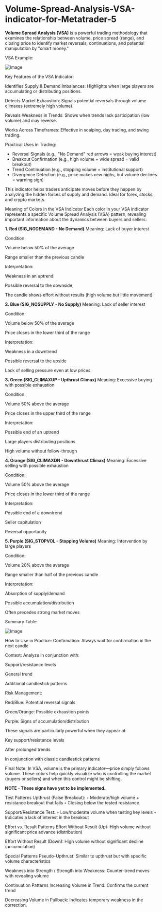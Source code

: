 # Volume-Spread-Analysis-VSA-indicator-for-Metatrader-5
**Volume Spread Analysis (VSA)** is a powerful trading methodology that examines the relationship between volume, price spread (range), and closing price to identify market reversals, continuations, and potential manipulation by "smart money." 


VSA Example:


![Image](https://github.com/user-attachments/assets/fdc1d710-c336-412d-9711-09e30c8b1a02)



Key Features of the VSA Indicator:

Identifies Supply & Demand Imbalances: Highlights when large players are accumulating or distributing positions.

Detects Market Exhaustion: Signals potential reversals through volume climaxes (extremely high volume).

Reveals Weakness in Trends: Shows when trends lack participation (low volume) and may reverse.

Works Across Timeframes: Effective in scalping, day trading, and swing trading.

Practical Uses in Trading:
- Reversal Signals (e.g., "No Demand" red arrows = weak buying interest)
- Breakout Confirmation (e.g., high volume + wide spread = valid breakout)
- Trend Continuation (e.g., stopping volume = institutional support)
- Divergence Detection (e.g., price makes new highs, but volume declines = warning sign)

This indicator helps traders anticipate moves before they happen by analyzing the hidden forces of supply and demand. Ideal for forex, stocks, and crypto markets.

Meaning of Colors in the VSA Indicator
Each color in your VSA indicator represents a specific Volume Spread Analysis (VSA) pattern, revealing important information about the dynamics between buyers and sellers:

**1. Red (SIG_NODEMAND - No Demand)**
Meaning: Lack of buyer interest

Condition:

Volume below 50% of the average

Range smaller than the previous candle

Interpretation:

Weakness in an uptrend

Possible reversal to the downside

The candle shows effort without results (high volume but little movement)

**2. Blue (SIG_NOSUPPLY - No Supply)**
Meaning: Lack of seller interest

Condition:

Volume below 50% of the average

Price closes in the lower third of the range

Interpretation:

Weakness in a downtrend

Possible reversal to the upside

Lack of selling pressure even at low prices

**3. Green (SIG_CLIMAXUP - Upthrust Climax)**
Meaning: Excessive buying with possible exhaustion

Condition:

Volume 50% above the average

Price closes in the upper third of the range

Interpretation:

Possible end of an uptrend

Large players distributing positions

High volume without follow-through

**4. Orange (SIG_CLIMAXDN - Downthrust Climax)**
Meaning: Excessive selling with possible exhaustion

Condition:

Volume 50% above the average

Price closes in the lower third of the range

Interpretation:

Possible end of a downtrend

Seller capitulation

Reversal opportunity

**5. Purple (SIG_STOPVOL - Stopping Volume)**
Meaning: Intervention by large players

Condition:

Volume 20% above the average

Range smaller than half of the previous candle

Interpretation:

Absorption of supply/demand

Possible accumulation/distribution

Often precedes strong market moves

Summary Table:


![Image](https://github.com/user-attachments/assets/c4252eee-a3dd-4d7a-9d67-89a25316ac30)



How to Use in Practice:
Confirmation: Always wait for confirmation in the next candle

Context: Analyze in conjunction with:

Support/resistance levels

General trend

Additional candlestick patterns

Risk Management:

Red/Blue: Potential reversal signals

Green/Orange: Possible exhaustion points

Purple: Signs of accumulation/distribution

These signals are particularly powerful when they appear at:

Key support/resistance levels

After prolonged trends

In conjunction with classic candlestick patterns

Final Note:
In VSA, volume is the primary indicator—price simply follows volume. These colors help quickly visualize who is controlling the market (buyers or sellers) and when this control might be shifting.




**NOTE - These signs have yet to be implemented.** 


Test Patterns
Upthrust (False Breakout):
◦ Moderate/high volume + resistance breakout that fails
◦ Closing below the tested resistance

Support/Resistance Test:
◦ Low/moderate volume when testing key levels
◦ Indicates a lack of interest in the breakout

Effort vs. Result Patterns
Effort Without Result (Up): High volume without significant price advance (distribution)

Effort Without Result (Down): High volume without significant decline (accumulation)

Special Patterns
Pseudo-Upthrust: Similar to upthrust but with specific volume characteristics

Weakness into Strength / Strength into Weakness: Counter-trend moves with revealing volume

Continuation Patterns
Increasing Volume in Trend: Confirms the current trend

Decreasing Volume in Pullback: Indicates temporary weakness in the correction.

